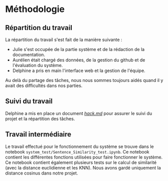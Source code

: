 # Méthodologie 

## Répartition du travail 

La répartition du travail s'est fait de la manière suivante : 

- Julie s'est occupée de la partie système et de la rédaction de la documentation.
- Aurélien était chargé des données, de la gestion du github et de l'évaluation du système.
- Delphine a pris en main l'interface web et la gestion de l'équipe.

Au delà du partage des tâches, nous nous sommes toujours aidés quand il y avait des difficultés dans nos parties. 

## Suivi du travail 

Delphine a mis en place un document [*hack.md*](https://hackmd.io/13aKsikiTVmVB0Kd4qSuYw?both) pour assurer le suivi du projet et la répartition des tâches. 

## Travail intermédiaire

Le travail effectué pour le fonctionnement du système se trouve dans le notebook `system_test/Sentence_Similarity_test.ipynb`. Ce notebook contient les différentes fonctions utilisées pour faire fonctionner le système. Ce notebook contient également plusieurs tests sur le calcul de similarité (avec la distance euclidienne et les KNN). Nous avons gardé uniquement la distance cosinus dans notre projet.